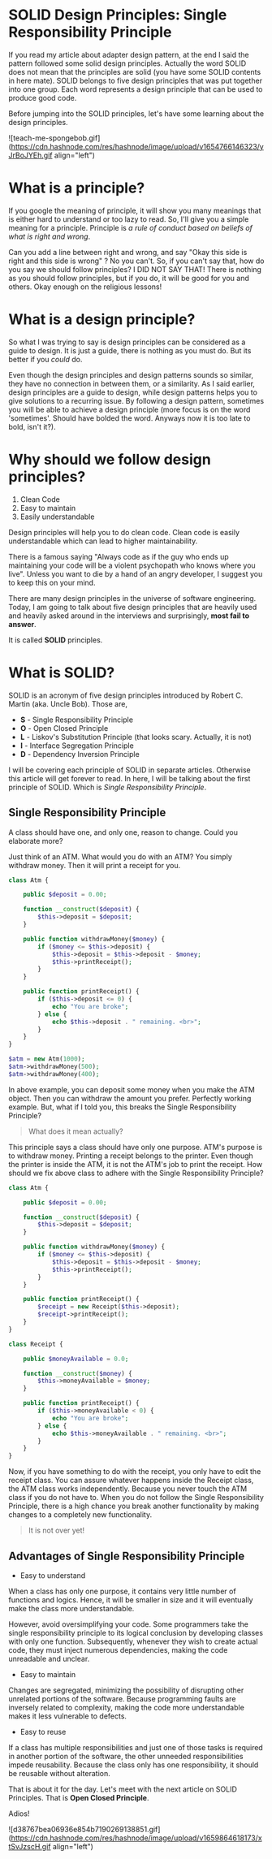 # SOLID Design Principles: Single Responsibility Principle

If you read my article about adapter design pattern, at the end I said the pattern followed some solid design principles. Actually the word SOLID does not mean that the principles are solid (you have some SOLID contents in here mate). SOLID belongs to five design principles that was put together into one group. Each word represents a design principle that can be used to produce good code.

Before jumping into the SOLID principles, let's have some learning about the design principles.

![teach-me-spongebob.gif](https://cdn.hashnode.com/res/hashnode/image/upload/v1654766146323/yJrBoJYEh.gif align="left")

# What is a principle?

If you google the meaning of principle, it will show you many meanings that is either hard to understand or too lazy to read. So, I'll give you a simple meaning for a principle. Principle is *a rule of conduct based on beliefs of what is right and wrong*.

Can you add a line between right and wrong, and say "Okay this side is right and this side is wrong" ? No you can't. So, if you can't say that, how do you say we should follow principles? I DID NOT SAY THAT! There is nothing as you should follow principles, but if you do, it will be good for you and others. Okay enough on the religious lessons!

# What is a design principle?

So what I was trying to say is design principles can be considered as a guide to design. It is just a guide, there is nothing as you must do. But its better if you *could* do.

Even though the design principles and design patterns sounds so similar, they have no connection in between them, or a similarity. As I said earlier, design principles are a guide to design, while design patterns helps you to give solutions to a recurring issue. By following a design pattern, sometimes you will be able to achieve a design principle (more focus is on the word 'sometimes'. Should have bolded the word. Anyways now it is too late to bold, isn't it?).

# Why should we follow design principles?

1. Clean Code
2. Easy to maintain
3. Easily understandable

Design principles will help you to do clean code. Clean code is easily understandable which can lead to higher maintainability.

There is a famous saying "Always code as if the guy who ends up maintaining your code will be a violent psychopath who knows where you live". Unless you want to die by a hand of an angry developer, I suggest you to keep this on your mind.

There are many design principles in the universe of software engineering. Today, I am going to talk about five design principles that are heavily used and heavily asked around in the interviews and surprisingly, **most fail to answer**. 

It is called **SOLID** principles.

# What is SOLID?

SOLID is an acronym of five design principles introduced by Robert C. Martin (aka. Uncle Bob). Those are,
- **S** - Single Responsibility Principle 
- **O** - Open Closed Principle
- **L** - Liskov's Substitution Principle (that looks scary. Actually, it is not)
- **I** - Interface Segregation Principle
- **D** - Dependency Inversion Principle

I will be covering each principle of SOLID in separate articles. Otherwise this article will get forever to read. In here, I will be talking about the first principle of SOLID. Which is  *Single Responsibility Principle*.

## Single Responsibility Principle

A class should have one, and only one, reason to change. Could you elaborate more?

Just think of an ATM. What would you do with an ATM? You simply withdraw money. Then it will print a receipt for you.

```php
class Atm {

	public $deposit = 0.00;

	function __construct($deposit) {
		$this->deposit = $deposit;
	}

	public function withdrawMoney($money) {
        if ($money <= $this->deposit) {
		    $this->deposit = $this->deposit - $money;
		    $this->printReceipt();
        }
	}

	public function printReceipt() {
		if ($this->deposit <= 0) {
			echo "You are broke";
		} else {
			echo $this->deposit . " remaining. <br>";
		}
	}
}

$atm = new Atm(1000);
$atm->withdrawMoney(500);
$atm->withdrawMoney(400);
```

In above example, you can deposit some money when you make the ATM object. Then you can withdraw the amount you prefer. Perfectly working example. But, what if I told you, this breaks the Single Responsibility Principle?

> What does it mean actually?

This principle says a class should have only one purpose. ATM's purpose is to withdraw money. Printing a receipt belongs to the printer. Even though the printer is inside the ATM, it is not the ATM's job to print the receipt. How should we fix above class to adhere with the Single Responsibility Principle?

```php
class Atm {

	public $deposit = 0.00;

	function __construct($deposit) {
		$this->deposit = $deposit;
	}

	public function withdrawMoney($money) {
		if ($money <= $this->deposit) {
		    $this->deposit = $this->deposit - $money;
		    $this->printReceipt();
        }
	}

	public function printReceipt() {
		$receipt = new Receipt($this->deposit);
		$receipt->printReceipt();
	}
}

class Receipt {

	public $moneyAvailable = 0.0;

	function __construct($money) {
		$this->moneyAvailable = $money;
	}

	public function printReceipt() {
		if ($this->moneyAvailable < 0) {
			echo "You are broke";
		} else {
			echo $this->moneyAvailable . " remaining. <br>";
		}
	}
}
```
Now, if you have something to do with the receipt, you only have to edit the receipt class. You can assure whatever happens inside the Receipt class, the ATM class works independently. Because you never touch the ATM class if you do not have to. When you do not follow the Single Responsibility Principle, there is a high chance you break another functionality by making changes to a completely new functionality.

> It is not over yet!

## Advantages of Single Responsibility Principle

- Easy to understand

When a class has only one purpose, it contains very little number of functions and logics. Hence, it will be smaller in size and it will eventually make the class more understandable.

However, avoid oversimplifying your code. Some programmers take the single responsibility principle to its logical conclusion by developing classes with only one function. Subsequently, whenever they wish to create actual code, they must inject numerous dependencies, making the code unreadable and unclear.

- Easy to maintain

Changes are segregated, minimizing the possibility of disrupting other unrelated portions of the software. Because programming faults are inversely related to complexity, making the code more understandable makes it less vulnerable to defects.

- Easy to reuse

If a class has multiple responsibilities and just one of those tasks is required in another portion of the software, the other unneeded responsibilities impede reusability. Because the class only has one responsibility, it should be reusable without alteration.

That is about it for the day. Let's meet with the next article on SOLID Principles. That is **Open Closed Principle**.

Adios!

![d38767bea06936e854b7190269138851.gif](https://cdn.hashnode.com/res/hashnode/image/upload/v1659864618173/xtSvJzscH.gif align="left")
